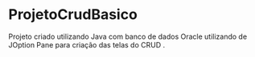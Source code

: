 # ProjetoCrudBasico

Projeto criado utilizando Java com banco de dados Oracle utilizando de JOption Pane para criação das telas do CRUD .
